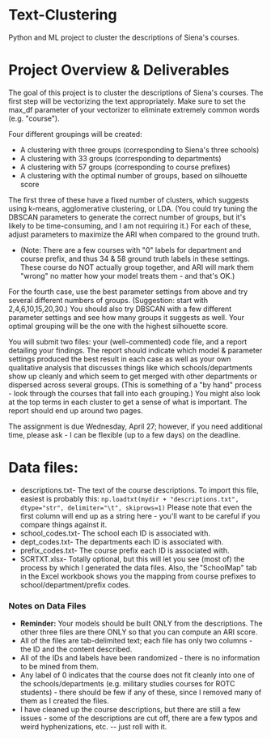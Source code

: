 # Text-Clustering
Python and ML project to cluster the descriptions of Siena's courses.

# Project Overview & Deliverables
The goal of this project is to cluster the descriptions of Siena's courses. The first step will be vectorizing the text appropriately. Make sure to set the max_df parameter of your vectorizer to eliminate extremely common words (e.g. "course").

Four different groupings will be created:
- A clustering with three groups (corresponding to Siena's three schools)
- A clustering with 33 groups (corresponding to departments)
- A clustering with 57 groups (corresponding to course prefixes)
- A clustering with the optimal number of groups, based on silhouette score

The first three of these have a fixed number of clusters, which suggests using k-means, agglomerative clustering, or LDA. (You could try tuning the DBSCAN parameters to generate the correct number of groups, but it's likely to be time-consuming, and I am not requiring it.) For each of these, adjust parameters to maximize the ARI when compared to the ground truth.
- (Note: There are a few courses with "0" labels for department and course prefix, and thus 34 & 58 ground truth labels in these settings. These course do NOT actually group together, and ARI will mark them "wrong" no matter how your model treats them - and that's OK.) 

For the fourth case, use the best parameter settings from above and try several different numbers of groups. (Suggestion: start with 2,4,6,10,15,20,30.) You should also try DBSCAN with a few different parameter settings and see how many groups it suggests as well. Your optimal grouping will be the one with the highest silhouette score.

You will submit two files: your (well-commented) code file, and a report detailing your findings. The report should indicate which model & parameter settings produced the best result in each case as well as your own qualitative analysis that discusses things like which schools/departments show up cleanly and which seem to get merged with other departments or dispersed across several groups. (This is something of a "by hand" process - look through the courses that fall into each grouping.) You might also look at the top terms in each cluster to get a sense of what is important. The report should end up around two pages.

The assignment is due Wednesday, April 27; however, if you need additional time, please ask - I can be flexible (up to a few days) on the deadline.

# Data files:
- descriptions.txt- The text of the course descriptions. To import this file, easiest is probably this: ```np.loadtxt(mydir + "descriptions.txt", dtype="str", delimiter="\t", skiprows=1)```  Please note that even the first column will end up as a string here - you'll want to be careful if you compare things against it.
- school_codes.txt- The school each ID is associated with.
- dept_codes.txt- The departments each ID is associated with.
- prefix_codes.txt- The course prefix each ID is associated with.
- SCRTXT.xlsx- Totally optional, but this will let you see (most of) the process by which I generated the data files. Also, the "SchoolMap" tab in the Excel workbook shows you the mapping from course prefixes to school/department/prefix codes.

### Notes on Data Files
- **Reminder:** Your models should be built ONLY from the descriptions. The other three files are there ONLY so that you can compute an ARI score.
- All of the files are tab-delimited text; each file has only two columns - the ID and the content described.
- All of the IDs and labels have been randomized - there is no information to be mined from them.
- Any label of 0 indicates that the course does not fit cleanly into one of the schools/departments (e.g. military studies courses for ROTC students) - there should be few if any of these, since I removed many of them as I created the files.
- I have cleaned up the course descriptions, but there are still a few issues - some of the descriptions are cut off, there are a few typos and weird hyphenizations, etc. -- just roll with it.
